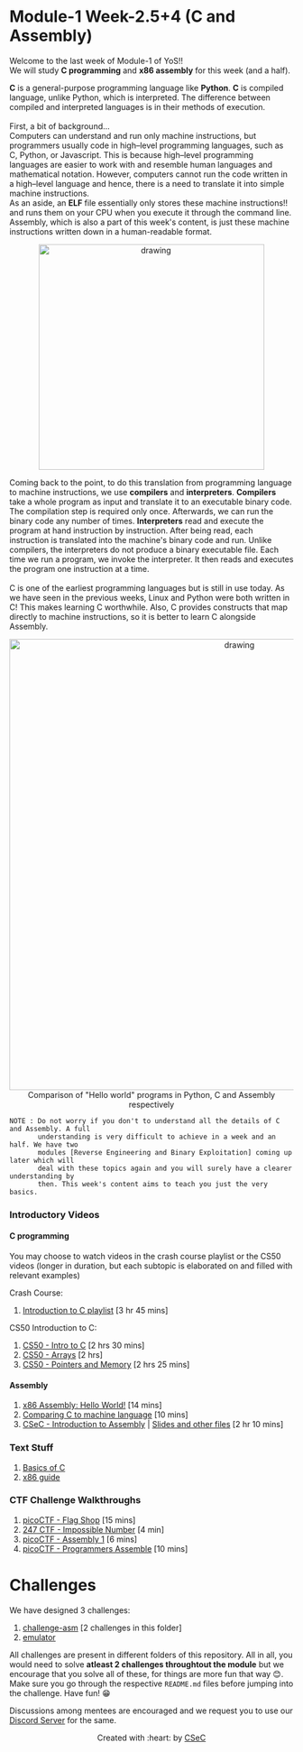 # Module-1 Week-2.5+4 (C and Assembly)

Welcome to the last week of Module-1 of YoS!! <br>
We will study **C programming** and **x86 assembly** for this week (and a half). <br>

**C** is a general-purpose programming language like **Python**. **C** is compiled language, unlike Python, which is interpreted.
The difference between compiled and interpreted languages is in their methods of execution. <br>
<br>
First, a bit of background... <br>
Computers can understand and run only machine instructions, but programmers usually code in high–level programming languages, such as C, Python, or Javascript. This is because high–level programming languages are easier to work with and resemble human languages and mathematical notation. However, computers cannot run the code written in a high–level language and hence, there is a need to translate it into simple machine instructions. <br>
As an aside, an **ELF** file essentially only stores these machine instructions!! and runs them on your CPU when you execute it through the command line. Assembly, which is also a part of this week's content, is just these machine instructions written down in a human-readable format.

<p align="center">
<img src="http://0x0.st/oPiH.jpg" alt="drawing" width="400"/>
</p>

Coming back to the point, to do this translation from programming language to machine instructions, we use **compilers** and **interpreters**. 
**Compilers** take a whole program as input and translate it to an executable binary code. The compilation step is required only once. Afterwards, we can run the binary code any number of times. **Interpreters** read and execute the program at hand instruction by instruction. After being read, each instruction is translated into the machine's binary code and run. Unlike compilers, the interpreters do not produce a binary executable file. Each time we run a program, we invoke the interpreter. It then reads and executes the program one instruction at a time. <br>
<br>
C is one of the earliest programming languages but is still in use today. As we have seen in the previous weeks, Linux and Python were both written in C! This makes learning C worthwhile. Also, C provides constructs that map directly to machine instructions, so it is better to learn C alongside Assembly. <br>

<p align="center">
  <img src="https://i.postimg.cc/hcDmyCZF/Screenshot-from-2022-03-01-12-14-32.png" alt="drawing" width="800"/> <br>
  Comparison of "Hello world" programs in Python, C and Assembly respectively
</p>

```
NOTE : Do not worry if you don't to understand all the details of C and Assembly. A full 
       understanding is very difficult to achieve in a week and an half. We have two 
       modules [Reverse Engineering and Binary Exploitation] coming up later which will
       deal with these topics again and you will surely have a clearer understanding by
       then. This week's content aims to teach you just the very basics.
```

### Introductory Videos
#### C programming
You may choose to watch videos in the crash course playlist or the CS50 videos (longer in duration, but each subtopic is elaborated on and filled with relevant examples) <br>

Crash Course:
1. [Introduction to C playlist](https://www.youtube.com/playlist?list=PLqKPIxArfSTy2s40UuN6lKbfDZ4xmt-9W) [3 hr 45 mins]

CS50 Introduction to C:
1. [CS50 - Intro to C](https://www.youtube.com/watch?v=Na2wiHOnzXU) [2 hrs 30 mins]
2. [CS50 - Arrays](https://www.youtube.com/watch?v=xC3BZa1pcsY) [2 hrs]
3. [CS50 - Pointers and Memory](https://www.youtube.com/watch?v=l-dHFS_Pnzc) [2 hrs 25 mins]

#### Assembly
1. [x86 Assembly: Hello World!](https://www.youtube.com/watch?v=HgEGAaYdABA) [14 mins]
2. [Comparing C to machine language](https://www.youtube.com/watch?v=yOyaJXpAYZQ) [10 mins]
3. [CSeC - Introduction to Assembly](https://iitbacin.sharepoint.com/sites/CSecClub/Shared%20Documents/Forms/AllItems.aspx?FolderCTID=0x012000AE7DBDF52AA7E4479C2DEFD6FD00A9F1&id=%2Fsites%2FCSecClub%2FShared%20Documents%2FGeneral%2FAssemblyTalk%5F3%2D10%2D21%2FSession%2DRecording%2Emp4&parent=%2Fsites%2FCSecClub%2FShared%20Documents%2FGeneral%2FAssemblyTalk%5F3%2D10%2D21) | [Slides and other files](https://iitbacin.sharepoint.com/sites/CSecClub/Shared%20Documents/Forms/AllItems.aspx?FolderCTID=0x012000AE7DBDF52AA7E4479C2DEFD6FD00A9F1&id=%2Fsites%2FCSecClub%2FShared%20Documents%2FGeneral%2FAssemblyTalk%5F3%2D10%2D21) [2 hr 10 mins]

### Text Stuff
1. [Basics of C](http://www.cburch.com/books/cpy/index.html)
2. [x86 guide](https://www.cs.virginia.edu/~evans/cs216/guides/x86.html)

### CTF Challenge Walkthroughs
1. [picoCTF - Flag Shop](https://www.youtube.com/watch?v=F5J6MG0mD-A) [15 mins]
2. [247 CTF - Impossible Number](https://www.youtube.com/watch?v=rFlEf2RrEtI) [4 min]
3. [picoCTF - Assembly 1](https://youtu.be/PrlJFfYQunU?t=112) [6 mins]
4. [picoCTF - Programmers Assemble](https://www.youtube.com/watch?v=6BrbyCmc90s) [10 mins]

# Challenges

We have designed 3 challenges:

1. [challenge-asm](challenge-asm) [2 challenges in this folder]
2. [emulator](emulator)

All challenges are present in different folders of this
repository. All in all, you would need to solve **atleast 2 challenges throughtout the module** but we encourage that you solve all of these, for things are more fun that way 😊.
Make sure you go through the respective `README.md` files before jumping into the challenge. Have fun! 😁

Discussions among mentees are encouraged and we request you to use our [Discord Server](https://discord.gg/nnpCPsUrYV) for the same.
<p align="center">Created with :heart: by <a href="https://linktr.ee/csec.iitb">CSeC</a></p>
